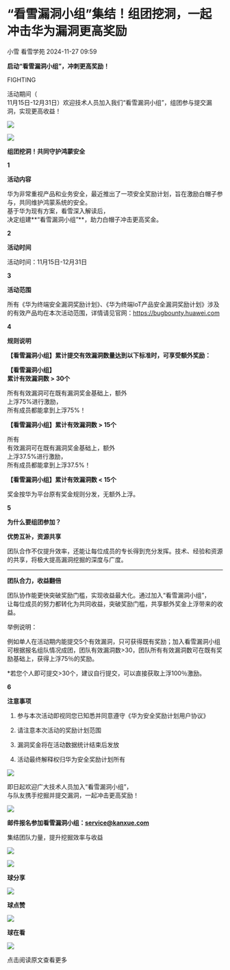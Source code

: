 #  “看雪漏洞小组”集结！组团挖洞，一起冲击华为漏洞更高奖励   
小雪  看雪学苑   2024-11-27 09:59  
  
**启动“看雪漏洞小组”，冲刺更高奖励！**  
  
FIGHTING  
  
活动期间（  
11月15日-12月31日）欢迎技术人员加入我们“看雪漏洞小组”，组团参与提交漏洞，实现更高收益！  
  
  
![](https://mmbiz.qpic.cn/sz_mmbiz_gif/1UG7KPNHN8E9zCWATpG2G0kql6CvUiamPmQfjrNfIXTw8a1hSSt9uhZcavbBftq1AvbEYvdvF5cJ1BEsTxdMia2w/640?wx_fmt=gif&from=appmsg "")  
  
![](https://mmbiz.qpic.cn/sz_mmbiz_png/1UG7KPNHN8E9zCWATpG2G0kql6CvUiamPOVyf1UnfBibqs1Hv4rKA81WKcdKEYvrfkXW92icgXjcLMBSuyRcyIpKw/640?wx_fmt=png&from=appmsg "")  
  
**组团挖洞！共同守护鸿蒙安全**  
  
  
**1**  
  
  
**活动内容**  
  
华为非常重视产品和业务安全，最近推出了一项安全奖励计划，旨在激励白帽子参与，共同维护鸿蒙系统的安全。  
基于华为现有方案，看雪深入解读后，  
决定组建**“看雪漏洞小组”**，助力白帽子冲击更高奖金。  
  
  
  
**2**  
  
  
**活动时间**  
  
活动时间：11月15日-12月31日  
  
  
  
**3**  
  
  
**活动范围**  
  
所有《华为终端安全漏洞奖励计划》、《华为终端IoT产品安全漏洞奖励计划》涉及的有效产品均在本次活动范围，详情请见官网：https://bugbounty.huawei.com  
  
  
  
**4**  
  
  
**规则说明**  
  
**【看雪漏洞小组】累计提交有效漏洞数量达到以下标准时，可享受额外奖励：**  
  
  
**【看雪漏洞小组】**  
**累计有效漏洞数 > 30个**  
  
所有有效漏洞可在既有漏洞奖金基础上，额外  
上浮75%进行激励，  
所有成员都能拿到上浮75%！  
  
  
**【看雪漏洞小组】累计有效漏洞数 > 15个**  
  
所有  
有效漏洞可在既有漏洞奖金基础上，额外  
上浮37.5%进行激励，  
所有成员都能拿到上浮37.5%！  
  
  
**【看雪漏洞小组】累计有效漏洞数 < 15个**  
  
奖金按华为平台原有奖金规则分发，无额外上浮。  
  
  
  
**5**  
  
  
**为什么要组团参加？**  
  
**优势互补，资源共享**  
  
团队合作不仅提升效率，还能让每位成员的专长得到充分发挥。技术、经验和资源的共享，将极大提高漏洞挖掘的深度与广度。  
  
****  
**团队合力，收益翻倍**  
  
团队协作能更快突破奖励门槛，实现收益最大化。通过加入“看雪漏洞小组”，  
让每位成员的努力都转化为共同收益，突破奖励门槛，共享额外奖金上浮带来的收益。  
  
  
举例说明：  
  
例如单人在活动期内能提交5个有效漏洞，只可获得既有奖励；加入看雪漏洞小组可根据报名组队情况成团，团队有效漏洞数>30，团队所有有效漏洞数可在既有奖励基础上，获得上浮75％的奖励。  
  
  
*若您个人即可提交>30个，建议自行提交，可以直接获取上浮100％激励。  
  
  
  
**6**  
  
  
**注意事项**  
  
1. 参与本次活动即视同您已知悉并同意遵守《华为安全奖励计划用户协议》  
  
2. 请注意本次活动的奖励计划范围  
  
3. 漏洞奖金将在活动数据统计结束后发放  
  
4. 活动最终解释权归华为安全奖励计划所有  
  
  
![](https://mmbiz.qpic.cn/sz_mmbiz_gif/1UG7KPNHN8E9zCWATpG2G0kql6CvUiamPLBYTB5V0weDm45B1dVAnl6JP3vauUknkIdebA6dv0o0f7WwvBznIfA/640?wx_fmt=gif&from=appmsg "")  
  
即日起欢迎广大技术人员加入“看雪漏洞小组”，  
与队友携手挖掘并提交漏洞，一起冲击更高奖励！  
  
  
![](https://mmbiz.qpic.cn/sz_mmbiz_png/1UG7KPNHN8E9zCWATpG2G0kql6CvUiamPOVyf1UnfBibqs1Hv4rKA81WKcdKEYvrfkXW92icgXjcLMBSuyRcyIpKw/640?wx_fmt=png&from=appmsg "")  
  
**邮件报名参加看雪漏洞小组：service@kanxue.com**  
  
集结团队力量，提升挖掘效率与收益  
  
  
  
![](https://mmbiz.qpic.cn/sz_mmbiz_jpg/1UG7KPNHN8E9zCWATpG2G0kql6CvUiamPc1qD1g9sEbHicycHX3KJHTGVpvXXFfiaLRyGw6aKQE7yEFhVKgYPiaSJg/640?wx_fmt=jpeg&from=appmsg "")  
  
  
![](https://mmbiz.qpic.cn/sz_mmbiz_gif/1UG7KPNHN8E9zCWATpG2G0kql6CvUiamPGNM4QrICvXPicGahrfPwBoCQPsZ5zla8e0X4IkG7Ciap4vqhV8m6nmKA/640?wx_fmt=gif&from=appmsg "")  
  
**球分享**  
  
![](https://mmbiz.qpic.cn/sz_mmbiz_gif/1UG7KPNHN8E9zCWATpG2G0kql6CvUiamPGNM4QrICvXPicGahrfPwBoCQPsZ5zla8e0X4IkG7Ciap4vqhV8m6nmKA/640?wx_fmt=gif&from=appmsg "")  
  
**球点赞**  
  
![](https://mmbiz.qpic.cn/sz_mmbiz_gif/1UG7KPNHN8E9zCWATpG2G0kql6CvUiamPGNM4QrICvXPicGahrfPwBoCQPsZ5zla8e0X4IkG7Ciap4vqhV8m6nmKA/640?wx_fmt=gif&from=appmsg "")  
  
**球在看**  
  
  
  
![](https://mmbiz.qpic.cn/sz_mmbiz_gif/1UG7KPNHN8E9zCWATpG2G0kql6CvUiamP2kliagNBDiczHJ5eJFyCv74e0ayibdqZcFsONwvicsNibm2GJyqMBExJhHQ/640?wx_fmt=gif&from=appmsg "")  
  
点击阅读原文查看更多  
  
